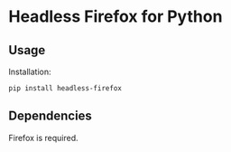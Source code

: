 # Headless Firefox for Python

## Usage

Installation:

    pip install headless-firefox

## Dependencies

Firefox is required.
